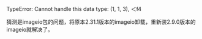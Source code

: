 TypeError: Cannot handle this data type: (1, 1, 3), ＜f4

猜测是imageio包的问题，将原本2.31.1版本的imageio卸载，重新装2.9.0版本的imageio就解决了。
